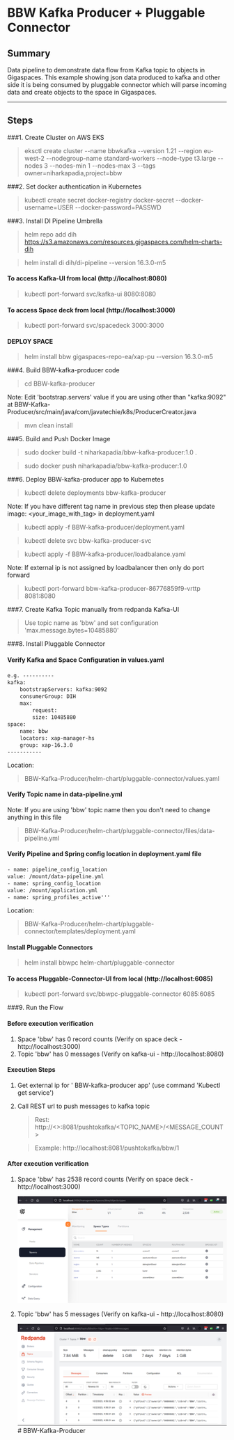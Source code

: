 # BBW Kafka Producer + Pluggable Connector

## Summary

Data pipeline to demonstrate data flow from Kafka topic to objects in Gigaspaces.
This example showing json data produced to kafka and other side it is being consumed by pluggable connector which will parse incoming data and create objects to the space in Gigaspaces. 


----------------

## Steps


###1. Create Cluster on AWS EKS

>eksctl create cluster --name bbwkafka --version 1.21 --region eu-west-2  --nodegroup-name standard-workers --node-type t3.large --nodes 3 --nodes-min 1 --nodes-max 3 --tags owner=niharkapadia,project=bbw

###2. Set docker authentication in Kubernetes

>kubectl create secret docker-registry docker-secret   --docker-username=USER --docker-password=PASSWD

###3. Install DI Pipeline Umbrella

>helm repo add dih https://s3.amazonaws.com/resources.gigaspaces.com/helm-charts-dih

>helm install di dih/di-pipeline --version 16.3.0-m5

#### To access Kafka-UI from local (http://localhost:8080)
>kubectl port-forward svc/kafka-ui 8080:8080

#### To access Space deck from local (http://localhost:3000)
>kubectl port-forward svc/spacedeck 3000:3000

####  DEPLOY SPACE
>helm install bbw gigaspaces-repo-ea/xap-pu --version 16.3.0-m5

###4. Build BBW-kafka-producer code

> cd BBW-kafka-producer

Note: Edit 'bootstrap.servers' value if you are using other than "kafka:9092" at BBW-Kafka-Producer/src/main/java/com/javatechie/k8s/ProducerCreator.java

> mvn clean install

###5. Build and Push Docker Image
> sudo docker build -t niharkapadia/bbw-kafka-producer:1.0 .

> sudo docker push niharkapadia/bbw-kafka-producer:1.0

###6. Deploy BBW-kafka-producer app to Kubernetes
> kubectl delete deployments bbw-kafka-producer

Note: If you have different tag name in previous step then please update image: <your_image_with_tag> in  deployment.yaml
> kubectl apply -f BBW-kafka-producer/deployment.yaml

> kubectl delete svc bbw-kafka-producer-svc

> kubectl apply -f BBW-kafka-producer/loadbalance.yaml

Note: If external ip is not assigned by loadbalancer then only do port forward 
>  kubectl port-forward bbw-kafka-producer-86776859f9-vrttp 8081:8080

###7. Create Kafka Topic manually from redpanda Kafka-UI
>Use topic name as 'bbw' and set configuration 'max.message.bytes=10485880'

###8. Install Pluggable Connector

#### Verify Kafka and Space Configuration in values.yaml

````
e.g. ----------
kafka:
    bootstrapServers: kafka:9092
    consumerGroup: DIH
    max:
        request:
        size: 10485880
space:
    name: bbw
    locators: xap-manager-hs
    group: xap-16.3.0
----------- 
````
Location:
>BBW-Kafka-Producer/helm-chart/pluggable-connector/values.yaml


#### Verify Topic name in data-pipeline.yml
Note: If you are using 'bbw' topic name then you don't need to change anything in this file
>BBW-Kafka-Producer/helm-chart/pluggable-connector/files/data-pipeline.yml

#### Verify Pipeline and Spring config location in  deployment.yaml file

````
- name: pipeline_config_location
value: /mount/data-pipeline.yml
- name: spring_config_location
value: /mount/application.yml
- name: spring_profiles_active'''
````
Location:
>BBW-Kafka-Producer/helm-chart/pluggable-connector/templates/deployment.yaml

#### Install Pluggable Connectors
>helm install bbwpc helm-chart/pluggable-connector

#### To access Pluggable-Connector-UI from local (http://localhost:6085)
>kubectl port-forward svc/bbwpc-pluggable-connector 6085:6085


###9. Run the Flow

#### Before execution verification
1. Space 'bbw' has 0 record counts (Verify on space deck - http://localhost:3000)
2. Topic 'bbw' has 0 messages (Verify on kafka-ui - http://localhost:8080)

#### Execution Steps

1. Get external ip for ' BBW-kafka-producer app' (use command 'Kubectl get service')
2. Call REST url to push messages to kafka topic
    > Rest: http://<<external-ip>>:8081/pushtokafka/<TOPIC_NAME>/<MESSAGE_COUNT>
   
    > Example: http://localhost:8081/pushtokafka/bbw/1

#### After execution verification

1. Space 'bbw' has 2538 record counts (Verify on space deck - http://localhost:3000)

   ![snapshot](Pictures/Picture1.png)

3. Topic 'bbw' has 5 messages (Verify on kafka-ui - http://localhost:8080)

   ![snapshot](Pictures/Picture2.png)# BBW-Kafka-Producer
